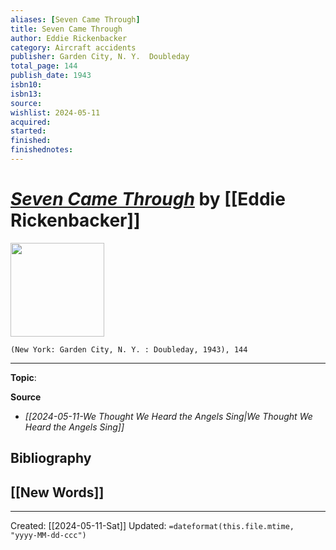 ```yaml
---
aliases: [Seven Came Through]
title: Seven Came Through
author: Eddie Rickenbacker
category: Aircraft accidents
publisher: Garden City, N. Y.  Doubleday
total_page: 144
publish_date: 1943
isbn10: 
isbn13: 
source: 
wishlist: 2024-05-11
acquired: 
started: 
finished: 
finishednotes: 
---
```

# *[Seven Came Through]()* by [[Eddie Rickenbacker]]

<img src="http://books.google.com/books/content?id=IYo1AQAAIAAJ&printsec=frontcover&img=1&zoom=1&source=gbs_api" width=150>

`(New York: Garden City, N. Y. : Doubleday, 1943), 144`



--- 
**Topic**: 

**Source**
- *[[2024-05-11-We Thought We Heard the Angels Sing|We Thought We Heard the Angels Sing]]*

**Bibliography**
- 
 
**[[New Words]]**
- 

---
Created: [[2024-05-11-Sat]]
Updated: `=dateformat(this.file.mtime, "yyyy-MM-dd-ccc")`